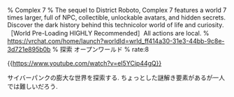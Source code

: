 % Complex 7
% The sequel to District Roboto‚ Complex 7 features a world 7 times larger‚ full of NPC‚ collectible‚ unlockable avatars‚ and hidden secrets․ Discover the dark history behind this technicolor world of life and curiosity․ ［World Pre-Loading HIGHLY Recommended］All actions are local․
% https://vrchat.com/home/launch?worldId=wrld_ff414a30-31e3-44bb-9c8e-3d721e895b0b
% 探索 オープンワールド
% rate:8

{{https://www.youtube.com/watch?v=eI5YCip44gQ}}

サイバーパンクの膨大な世界を探索する.
ちょっとした謎解き要素があるが一人では難しいだろう.
